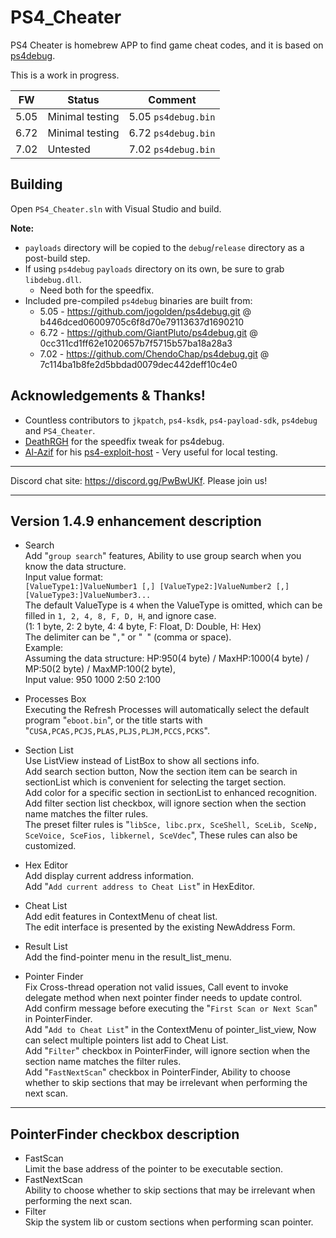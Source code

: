 PS4_Cheater
====

PS4 Cheater is homebrew APP to find game cheat codes, and it is based on [ps4debug](https://github.com/jogolden/ps4debug).

This is a work in progress.

|  FW  | Status          | Comment
|------|-----------------|--------------------
| 5.05 | Minimal testing | 5.05 `ps4debug.bin`
| 6.72 | Minimal testing | 6.72 `ps4debug.bin`
| 7.02 | Untested        | 7.02 `ps4debug.bin`

## Building

Open `PS4_Cheater.sln` with Visual Studio and build.

**Note:**
- `payloads` directory will be copied to the `debug`/`release` directory as a post-build step.
- If using `ps4debug` `payloads` directory on its own, be sure to grab `libdebug.dll`.
  - Need both for the speedfix.
- Included pre-compiled `ps4debug` binaries are built from:
  - 5.05 - https://github.com/jogolden/ps4debug.git @ b446dced06009705c6f8d70e79113637d1690210
  - 6.72 - https://github.com/GiantPluto/ps4debug.git @ 0cc311cd1ff62e1020657b7f5715b57ba18a28a3
  - 7.02 - https://github.com/ChendoChap/ps4debug.git @ 7c114ba1b8fe2d5bbdad0079dec442deff10c4e0

## Acknowledgements & Thanks!
- Countless contributors to `jkpatch`, `ps4-ksdk`, `ps4-payload-sdk`, `ps4debug` and `PS4_Cheater`.
- [DeathRGH](https://github.com/DeathRGH) for the speedfix tweak for ps4debug.
- [Al-Azif](https://github.com/Al-Azif) for his [ps4-exploit-host](https://github.com/Al-Azif/ps4-exploit-host) - Very useful for local testing.

---
Discord chat site: https://discord.gg/PwBwUKf.
Please join us!

---
Version 1.4.9 enhancement description
-------

* Search  
Add "`group search`" features, Ability to use group search when you know the data structure.  
Input value format:  
`[ValueType1:]ValueNumber1 [,] [ValueType2:]ValueNumber2 [,] [ValueType3:]ValueNumber3...`  
The default ValueType is `4` when the ValueType is omitted, which can be filled in `1, 2, 4, 8, F, D, H`, and ignore case.  
(1: 1 byte, 2: 2 byte, 4: 4 byte, F: Float, D: Double, H: Hex)  
The delimiter can be "`,`" or "` `" (comma or space).  
Example:  
Assuming the data structure: HP:950(4 byte) / MaxHP:1000(4 byte) / MP:50(2 byte) / MaxMP:100(2 byte),  
Input value: 950 1000 2:50 2:100  

* Processes Box  
Executing the Refresh Processes will automatically select the default program "`eboot.bin`", or the title starts with "`CUSA,PCAS,PCJS,PLAS,PLJS,PLJM,PCCS,PCKS`".  

* Section List  
Use ListView instead of ListBox to show all sections info.  
Add search section button, Now the section item can be search in sectionList which is convenient for selecting the target section.  
Add color for a specific section in sectionList to enhanced recognition.  
Add filter section list checkbox, will ignore section when the section name matches the filter rules.  
The preset filter rules is "`libSce, libc.prx, SceShell, SceLib, SceNp, SceVoice, SceFios, libkernel, SceVdec`", These rules can also be customized.  

* Hex Editor  
Add display current address information.  
Add "`Add current address to Cheat List`" in HexEditor.  

* Cheat List  
Add edit features in ContextMenu of cheat list.  
The edit interface is presented by the existing NewAddress Form.  

* Result List  
Add the find-pointer menu in the result_list_menu.  

* Pointer Finder  
Fix Cross-thread operation not valid issues, Call event to invoke delegate method when next pointer finder needs to update control.  
Add confirm message before executing the "`First Scan or Next Scan`" in PointerFinder.  
Add "`Add to Cheat List`" in the ContextMenu of pointer_list_view, Now can select multiple pointers list add to Cheat List.  
Add "`Filter`" checkbox in PointerFinder, will ignore section when the section name matches the filter rules.  
Add "`FastNextScan`" checkbox in PointerFinder, Ability to choose whether to skip sections that may be irrelevant when performing the next scan.

---
PointerFinder checkbox description
-------

* FastScan  
Limit the base address of the pointer to be executable section.
* FastNextScan  
Ability to choose whether to skip sections that may be irrelevant when performing the next scan.
* Filter  
Skip the system lib or custom sections when performing scan pointer.
